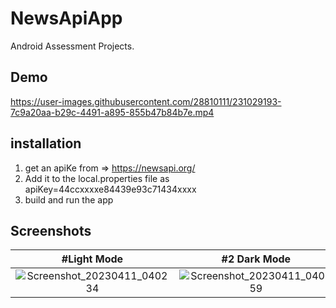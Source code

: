 # NewsApiApp
Android Assessment Projects.

## Demo
https://user-images.githubusercontent.com/28810111/231029193-7c9a20aa-b29c-4491-a895-855b47b84b7e.mp4

## installation
1. get an apiKe from => https://newsapi.org/
2. Add it to the local.properties file as apiKey=44ccxxxxe84439e93c71434xxxx
3. build and run the app

## Screenshots
| #Light Mode    | #2 Dark Mode   |
| :---: | :---: |
| ![Screenshot_20230411_040234](https://user-images.githubusercontent.com/28810111/231029021-0640d45e-e523-4f1d-8113-a35d5f749c1c.png) | ![Screenshot_20230411_040259](https://user-images.githubusercontent.com/28810111/231029027-9c7665fc-47a4-41d2-9465-e39e0aacc695.png) |


